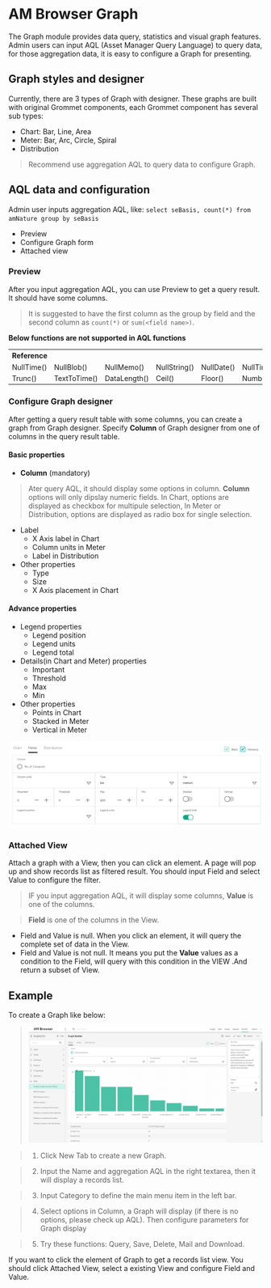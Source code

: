 # AM Browser Graph

The Graph module provides data query, statistics and visual graph features. Admin users can input AQL (Asset Manager Query Language) to query data, for those aggregation data, it is easy to configure a Graph for presenting.

## Graph styles and designer
Currently, there are 3 types of Graph with designer. These graphs are built with original Grommet components, each Grommet component has several sub types:

- Chart: Bar, Line, Area
- Meter: Bar, Arc, Circle, Spiral
- Distribution

> Recommend use aggregation AQL to query data to configure Graph.

## AQL data and configuration

Admin user inputs aggregation AQL, like: `select seBasis, count(*) from amNature group by seBasis`

- Preview
- Configure Graph form
- Attached view

### Preview

After you input aggregation AQL, you can use Preview to get a query result. It should have some columns.

> It is suggested to have the first column as the group by field and the second column as `count(*)` or `sum(<field name>)`.

**Below functions are not supported in AQL functions**

<table>
    <tr>
         <th colspan='6' align='left'>Reference</th>
    </tr>
    <tr>
        <td>NullTime()</td>
        <td>NullBlob()</td>
        <td>NullMemo()</td>
        <td>NullString()</td>
        <td>NullDate()</td>
        <td>NullTimeStamp()</td>
    </tr>
    <tr>
        <td>Trunc()</td>
        <td>TextToTime()</td>
        <td>DataLength()</td>
        <td>Ceil()</td>
        <td>Floor()</td>
        <td>NumberToTime()</td>
    </tr>
</table>

### Configure Graph designer

After getting a query result table with some columns,  you can create a graph from Graph designer. Specify **Column** of Graph designer from one of columns in the query result table.

#### Basic properties
- **Column** (mandatory)
> Ater query AQL, it should display some options in column. **Column** options will only dipslay numeric fields. In Chart, options are displayed as checkbox for multipule selection, In Meter or Distribution, options are displayed as radio box for single selection.

- Label
    - X Axis label in Chart
    - Column units in Meter
    - Label in Distribution
- Other properties
    - Type
    - Size
    - X Axis placement in Chart

#### Advance properties
-  Legend properties
    - Legend position
    - Legend units
    - Legend total
-  Details(in Chart and Meter) properties
    - Important
    - Threshold
    - Max
    - Min
- Other properties
    - Points in Chart
    - Stacked in Meter
    - Vertical in Meter

![Graph](../img/graph3.png)

### Attached View

Attach a graph with a View, then you can click an element. A page will pop up and show records list as filtered result. You should  input Field and select Value to configure the filter.
>IF you input  aggregation AQL, it will display some columns, **Value** is one of the columns.

>**Field** is one of the columns in the View.

- Field and Value is null. When you click an element, it will query the complete set of data in the View.
- Field and Value is not null. It means you put the **Value** values as a condition to the Field, will query with this condition in the VIEW .And return a subset of View.

## Example

To create a Graph like below:

> ![Graph](../img/graph4.PNG)

> 1. Click New Tab to create a new Graph.

> 2. Input the Name and aggregation AQL in the right textarea, then it will display a records list.

> 3. Input Category to define the main menu item in the left bar.

> 4. Select options in Column, a Graph will display (if there is no options, please check up AQL). Then configure parameters for Graph display

> 5. Try these functions: Query, Save, Delete, Mail and Download.

If you want to click the element of Graph to get a records list view. You should click Attached View, select a existing View and configure Field and Value.
